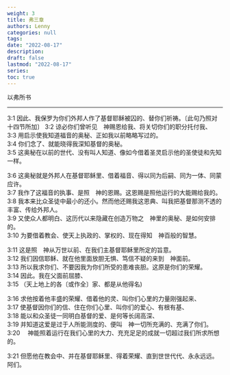 ```yaml
---
weight: 3
title: 弗三章
authors: Lenny
categories: null
tags: 
date: "2022-08-17"
description: 
draft: false
lastmod: "2022-08-17"
series:
toc: true
---
```

以弗所书 

<!--more-->
---

3:1 因此、我保罗为你们外邦人作了基督耶稣被囚的、替你们祈祷。〔此句乃照对十四节所加〕
3:2 谅必你们曾听见　神赐恩给我、将关切你们的职分托付我、  
3:3 用启示使我知道福音的奥秘、正如我以前略略写过的。  
3:4 你们念了、就能晓得我深知基督的奥秘。  
3:5 这奥秘在以前的世代、没有叫人知道、像如今借着圣灵启示他的圣使徒和先知一样。  

3:6 这奥秘就是外邦人在基督耶稣里、借着福音、得以同为后嗣、同为一体、同蒙应许。  
3:7 我作了这福音的执事、是照　神的恩赐。这恩赐是照他运行的大能赐给我的。  
3:8 我本来比众圣徒中最小的还小。然而他还赐我这恩典、叫我把基督那测不透的丰富、传给外邦人。  
3:9 又使众人都明白、这历代以来隐藏在创造万物之　神里的奥秘、是如何安排的。  
3:10 为要借着教会、使天上执政的、掌权的、现在得知　神百般的智慧。  

3:11 这是照　神从万世以前、在我们主基督耶稣里所定的旨意。  
3:12 我们因信耶稣、就在他里面放胆无惧、笃信不疑的来到　神面前。  
3:13 所以我求你们、不要因我为你们所受的患难丧胆。这原是你们的荣耀。  
3:14 因此。我在父面前屈膝、  
3:15 （天上地上的各〔或作全〕家、都是从他得名)  

3:16 求他按着他丰盛的荣耀、借着他的灵、叫你们心里的力量刚强起来、  
3:17 使基督因你们的信、住在你们心里、叫你们的爱心、有根有基、  
3:18 能以和众圣徒一同明白基督的爱、是何等长阔高深、  
3:19 并知道这爱是过于人所能测度的、便叫　神一切所充满的、充满了你们。  
3:20 　神能照着运行在我们心里的大力、充充足足的成就一切超过我们所求所想的。  

3:21 但愿他在教会中、并在基督耶稣里、得着荣耀、直到世世代代、永永远远。阿们。  
